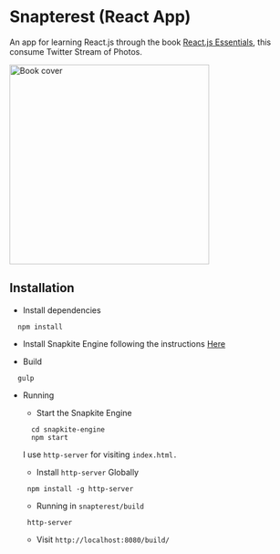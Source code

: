 
# Snapterest (React App)

An app for learning React.js through the book [React.js Essentials](https://www.packtpub.com/web-development/reactjs-essentials), this consume Twitter Stream of Photos.

<img src="https://images-na.ssl-images-amazon.com/images/I/51ppMpK6XGL._SX403_BO1,204,203,200_.jpg" alt="Book cover" width="350px" />

## Installation

* Install dependencies

``` 
  npm install
```

* Install Snapkite Engine following the instructions [Here](https://github.com/Snapkite/snapkite-engine)


* Build

 ``` 
   gulp
 ```

* Running

  * Start the Snapkite Engine
  ``` 
    cd snapkite-engine 
    npm start
  ```

  I use `http-server` for visiting `index.html.`
  * Install `http-server` Globally
  ``` 
   npm install -g http-server
  ```

  * Running in `snapterest/build`
  ``` 
   http-server
  ```

  * Visit `http://localhost:8080/build/`